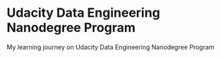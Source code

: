 # Udacity Data Engineering Nanodegree Program
My learning journey on Udacity Data Engineering Nanodegree Program

